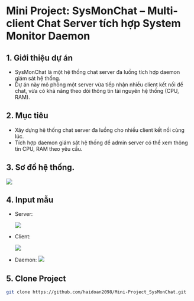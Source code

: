 # Mini Project: SysMonChat – Multi-client Chat Server tích hợp System Monitor Daemon

## 1. Giới thiệu dự án
-  SysMonChat là một hệ thống chat server đa luồng tích hợp
daemon giám sát hệ thống.
- Dự án này mô phỏng một server vừa tiếp nhận nhiều client kết nối
để chat, vừa có khả năng theo dõi thông tin tài nguyên hệ thống
(CPU, RAM).

## 2. Mục tiêu
- Xây dựng hệ thống chat server đa luồng cho nhiều client kết nối
cùng lúc.
- Tích hợp daemon giám sát hệ thống để admin server có thể xem
thông tin CPU, RAM theo yêu cầu.

## 3. Sơ đồ hệ thống. 

![](https://i.imgur.com/YH21FpI.png) 

## 4. Input mẫu
- Server:

    ![](https://i.imgur.com/jTdN9wh.png) 

- Client:

    ![](https://i.imgur.com/2oWLRpZ.png)

- Daemon: 
    ![](https://i.imgur.com/o5nYwSb.png) 

## 5. Clone Project
```bash
git clone https://github.com/haidoan2098/Mini-Project_SysMonChat.git 
```